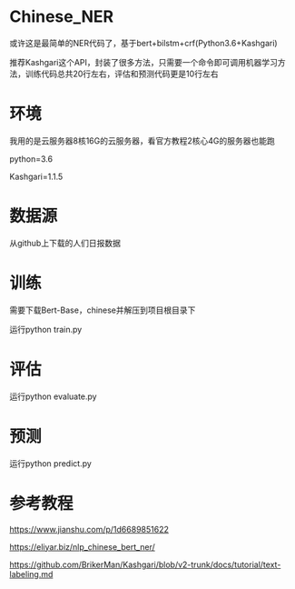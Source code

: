 # Chinese_NER
或许这是最简单的NER代码了，基于bert+bilstm+crf(Python3.6+Kashgari)

推荐Kashgari这个API，封装了很多方法，只需要一个命令即可调用机器学习方法，训练代码总共20行左右，评估和预测代码更是10行左右

# 环境
我用的是云服务器8核16G的云服务器，看官方教程2核心4G的服务器也能跑

python=3.6

Kashgari=1.1.5

# 数据源
从github上下载的人们日报数据

# 训练
需要下载Bert-Base，chinese并解压到项目根目录下

运行python train.py

# 评估
运行python evaluate.py

# 预测
运行python predict.py

# 参考教程
https://www.jianshu.com/p/1d6689851622

https://eliyar.biz/nlp_chinese_bert_ner/

https://github.com/BrikerMan/Kashgari/blob/v2-trunk/docs/tutorial/text-labeling.md
